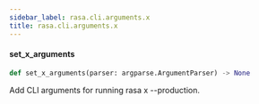 ```yaml
---
sidebar_label: rasa.cli.arguments.x
title: rasa.cli.arguments.x
---
```

#### set\_x\_arguments

```python
def set_x_arguments(parser: argparse.ArgumentParser) -> None
```

Add CLI arguments for running rasa x --production.

